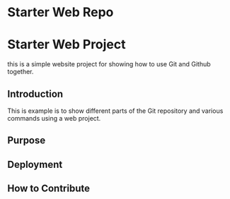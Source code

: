 # Starter Web Repo

# Starter Web Project

this is a simple website project for showing how to use Git and Github together.

## Introduction

This is example is to show different parts of the Git repository and various
commands using a web project.

## Purpose

## Deployment

## How to Contribute
